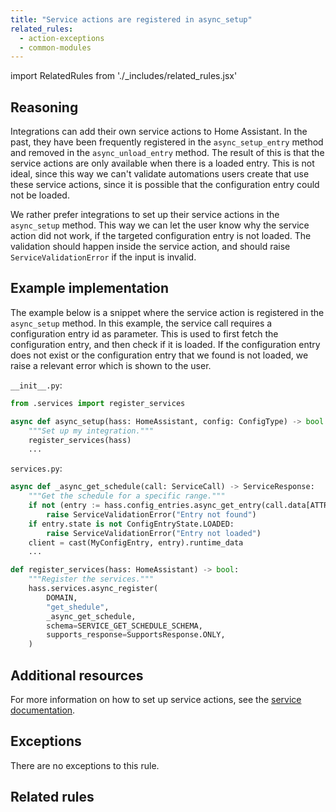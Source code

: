 ```yaml
---
title: "Service actions are registered in async_setup"
related_rules:
  - action-exceptions
  - common-modules
---
```

import RelatedRules from './_includes/related_rules.jsx'

## Reasoning

Integrations can add their own service actions to Home Assistant.
In the past, they have been frequently registered in the `async_setup_entry` method and removed in the `async_unload_entry` method.
The result of this is that the service actions are only available when there is a loaded entry.
This is not ideal, since this way we can't validate automations users create that use these service actions, since it is possible that the configuration entry could not be loaded.

We rather prefer integrations to set up their service actions in the `async_setup` method.
This way we can let the user know why the service action did not work, if the targeted configuration entry is not loaded.
The validation should happen inside the service action, and should raise `ServiceValidationError` if the input is invalid.

## Example implementation

The example below is a snippet where the service action is registered in the `async_setup` method.
In this example, the service call requires a configuration entry id as parameter.
This is used to first fetch the configuration entry, and then check if it is loaded.
If the configuration entry does not exist or the configuration entry that we found is not loaded, we raise a relevant error which is shown to the user.

`__init__.py`:
```python {13-19} showLineNumbers
from .services import register_services

async def async_setup(hass: HomeAssistant, config: ConfigType) -> bool:
    """Set up my integration."""
    register_services(hass)
    ...
```

`services.py`:
```python {13-19} showLineNumbers
async def _async_get_schedule(call: ServiceCall) -> ServiceResponse:
    """Get the schedule for a specific range."""
    if not (entry := hass.config_entries.async_get_entry(call.data[ATTR_CONFIG_ENTRY_ID])):
        raise ServiceValidationError("Entry not found")
    if entry.state is not ConfigEntryState.LOADED:
        raise ServiceValidationError("Entry not loaded")
    client = cast(MyConfigEntry, entry).runtime_data
    ...

def register_services(hass: HomeAssistant) -> bool:
    """Register the services."""
    hass.services.async_register(
        DOMAIN,
        "get_shedule",
        _async_get_schedule,
        schema=SERVICE_GET_SCHEDULE_SCHEMA,
        supports_response=SupportsResponse.ONLY,
    )
```

## Additional resources

For more information on how to set up service actions, see the [service documentation](../../../dev_101_services).

## Exceptions

There are no exceptions to this rule.

## Related rules

<RelatedRules relatedRules={frontMatter.related_rules}></RelatedRules>
